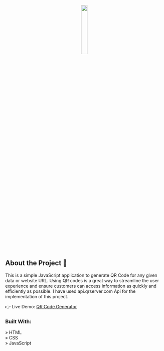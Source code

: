 <div align='center'><img style="width:20%" src='https://github.com/alok-96/QR-Code-Generator/assets/90456532/6268c0eb-0494-4285-a319-03f25aebee62'/></div>

## About the Project 📂
This is a simple JavaScript application to generate QR Code for any given data or website URL. Using QR codes is a great way to streamline the user experience and ensure customers can access information as quickly and efficiently as possible. I have used api.qrserver.com Api for the implementation of this project.


👉 Live Demo:  <a href='https://alok-96.github.io/QR-Code-Generator/'>QR Code Generator</a>

### Built With:

» HTML <br />
» CSS <br />
» JavaScript <br />
